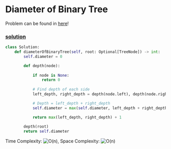 # Diameter of Binary Tree

Problem can be found in [here](https://leetcode.com/problems/diameter-of-binary-tree/)!

### [solution](/BinaryTree/543-DiameterofBinaryTree/solution.py)

```python
class Solution:
    def diameterOfBinaryTree(self, root: Optional[TreeNode]) -> int:
        self.diameter = 0

        def depth(node):
            
            if node is None:
                return 0 
            
            # Find depth of each side
            left_depth, right_depth = depth(node.left), depth(node.right)

            # Depth = left_depth + right_depth
            self.diameter = max(self.diameter, left_depth + right_depth)

            return max(left_depth, right_depth) + 1
        
        depth(root)
        return self.diameter
```

Time Complexity: ![O(n)](<https://latex.codecogs.com/svg.image?\inline&space;O(n)>), Space Complexity: ![O(n)](<https://latex.codecogs.com/svg.image?\inline&space;O(n)>)
